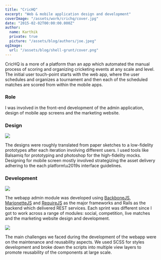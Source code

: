 ```yaml
---
title: "CricHQ"
excerpt: "Web & mobile application design and development"
coverImage: "/assets/work/crichq/cover.jpg"
date: "2015-02-02T00:00:00.000Z"
author:
  name: Karthik
  private: true
  picture: "/assets/blog/authors/joe.jpeg"
ogImage:
  url: "/assets/blog/shell-grunt/cover.png"
---
```


CricHQ is a more of a platform than an app which automated the manual process of scoring and organizing cricketing events at any scale and level. The initial user touch-point starts with the web app, where the user schedules and organizes a tournament and then each of the scheduled matches are scored from within the mobile apps.

### Role

I was involved in the front-end development of the admin application, design of mobile app screens and the marketing website.

### Design

![](/assets/work/crichq/chq-prototypes.png)

The designs were roughly translated from paper sketches to a low-fidelity prototypes after each iteration involving different users. I used tools like Balsamiq for prototyping and photoshop for the high-fidelity mocks. Designing for mobile screen mostly involved strategizing the asset delivery adhering to the each platform\u2019s interface guidelines.

### Development

![](/assets/work/crichq/chq-app.png)

The webapp admin module was developed using [BackboneJS](http://backbonejs.org/), [MarionetteJS](https://marionettejs.com/) and [RequireJS](http://requirejs.org/) as the major frameworks and Rails as the backend which delivered REST services. Each sprint was different since I got to work across a range of modules: social, competition, live matches and the marketing website design and development.

![](/assets/work/crichq/chq-app1.png)

The main challenges we faced during the development of the webapp were on the maintenance and reusability aspects. We used SCSS for styles development and broke down the scripts into multiple view layers to promote reusability of the components at large scale.
